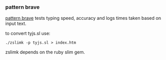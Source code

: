 ### pattern brave

[pattern brave][1] tests typing speed, accuracy
and logs times taken based on input text.

[1]:rever0f.github.io/pattern-brave

to convert tyjs.sl use:

    ./zslimk -p tyjs.sl > index.htm

zslimk depends on the ruby slim gem.